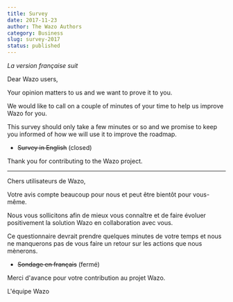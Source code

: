 ```yaml
---
title: Survey
date: 2017-11-23
author: The Wazo Authors
category: Business
slug: survey-2017
status: published
---
```


_La version française suit_

Dear Wazo users,

Your opinion matters to us and we want to prove it to you.

We would like to call on a couple of minutes of your time to help us improve Wazo for you.

This survey should only take a few minutes or so and we promise to keep you informed of how we will use it to improve the roadmap.

- ~~Survey in English~~ (closed)

Thank you for contributing to the Wazo project.

<!-- truncate -->

---

Chers utilisateurs de Wazo,

Votre avis compte beaucoup pour nous et peut être bientôt pour vous-même.

Nous vous sollicitons afin de mieux vous connaître et de faire évoluer positivement la solution Wazo en collaboration avec vous.

Ce questionnaire devrait prendre quelques minutes de votre temps et nous ne manquerons pas de vous faire un retour sur les actions que nous mènerons.

- ~~Sondage en français~~ (fermé)

Merci d'avance pour votre contribution au projet Wazo.

L'équipe Wazo
